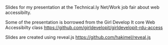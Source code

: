 Slides for my presentation at the Technical.ly Net/Work job fair about web accessibilty. 

Some of the presentation is borrowed from the Girl Develop It core Web Accessibilty class https://github.com/girldevelopit/girldevelopit-rdu-access

Slides are created using reveal.js https://github.com/hakimel/reveal.js

